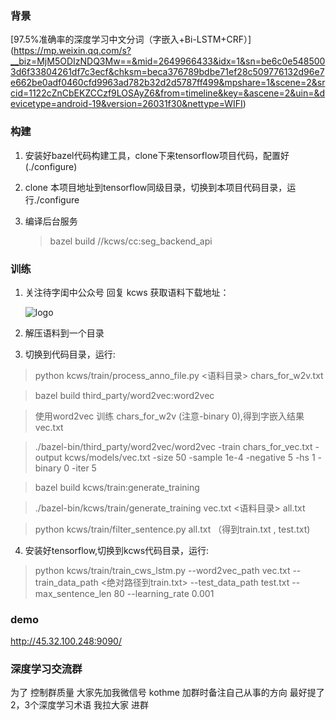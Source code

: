 
### 背景


[97.5%准确率的深度学习中文分词（字嵌入+Bi-LSTM+CRF）] (https://mp.weixin.qq.com/s?__biz=MjM5ODIzNDQ3Mw==&mid=2649966433&idx=1&sn=be6c0e5485003d6f33804261df7c3ecf&chksm=beca376789bdbe71ef28c509776132d96e7e662be0adf0460cfd9963ad782b32d2d5787ff499&mpshare=1&scene=2&srcid=1122cZnCbEKZCCzf9LOSAyZ6&from=timeline&key=&ascene=2&uin=&devicetype=android-19&version=26031f30&nettype=WIFI)


### 构建

1. 安装好bazel代码构建工具，clone下来tensorflow项目代码，配置好(./configure)
2. clone 本项目地址到tensorflow同级目录，切换到本项目代码目录，运行./configure
3. 编译后台服务 

   > bazel build //kcws/cc:seg_backend_api


### 训练

1. 关注待字闺中公众号 回复 kcws 获取语料下载地址：
   
   ![logo](https://github.com/koth/kcws/blob/master/docs/qrcode_dzgz.jpg?raw=true "待字闺中")
   
   
2. 解压语料到一个目录

3. 切换到代码目录，运行:
  > python kcws/train/process_anno_file.py <语料目录> chars_for_w2v.txt
  
  > bazel build third_party/word2vec:word2vec
  
  > 使用word2vec 训练 chars_for_w2v (注意-binary 0),得到字嵌入结果vec.txt
  
  > ./bazel-bin/third_party/word2vec/word2vec -train chars_for_vec.txt -output kcws/models/vec.txt -size 50 -sample 1e-4 -negative 5 -hs 1 -binary 0 -iter 5
 
  
  > bazel build kcws/train:generate_training 
  
  > ./bazel-bin/kcws/train/generate_training vec.txt <语料目录> all.txt
  
  > python kcws/train/filter_sentence.py all.txt  （得到train.txt , test.txt)

4. 安装好tensorflow,切换到kcws代码目录，运行:
  > python kcws/train/train_cws_lstm.py --word2vec_path vec.txt --train_data_path <绝对路径到train.txt> --test_data_path test.txt --max_sentence_len 80 --learning_rate 0.001
  
 
### demo
http://45.32.100.248:9090/



### 深度学习交流群

为了 控制群质量 大家先加我微信号 kothme
加群时备注自己从事的方向 最好提了2，3个深度学习术语
我拉大家 进群


